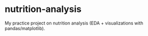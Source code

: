 # nutrition-analysis
My practice project on nutrition analysis (EDA + visualizations with pandas/matplotlib).

